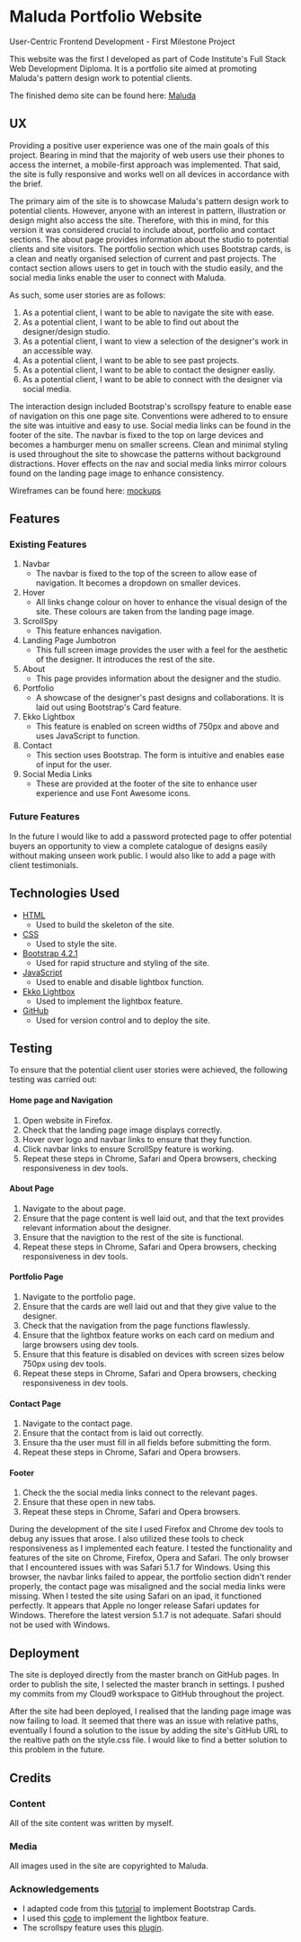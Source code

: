 # Maluda Portfolio Website

User-Centric Frontend Development - First Milestone Project

This website was the first I developed as part of Code Institute's Full Stack Web Development Diploma. It is a portfolio site
aimed at promoting Maluda's pattern design work to potential clients. 

The finished demo site can be found here: 
[Maluda](https://maluda-ie.github.io/maluda-portfolio/) 


## UX

Providing a positive user experience was one of the main goals of this project. Bearing in mind that the majority of web users 
use their phones to access the internet, a mobile-first approach was implemented. That said, the site is fully responsive and 
works well on all devices in accordance with the brief. 

The primary aim of the site is to showcase Maluda's pattern design work to potential clients. However, anyone with an interest in 
pattern, illustration or design might also access the site. Therefore, with this in mind, for this version it was considered crucial 
to include about, portfolio and contact sections. The about page provides information about the studio to potential clients and site 
visitors. The portfolio section which uses Bootstrap cards, is a clean and neatly organised selection of current and past projects. 
The contact section allows users to get in touch with the studio easily, and the social media links enable the user to connect with Maluda.   

As such, some user stories are as follows:

1. As a potential client, I want to be able to navigate the site with ease. 
2. As a potential client, I want to be able to find out about the designer/design studio.
3. As a potential client, I want to view a selection of the designer's work in an accessible way.
4. As a potential client, I want to be able to see past projects. 
5. As a potential client, I want to be able to contact the designer easliy.
6. As a potential client, I want to be able to connect with the designer via social media.

The interaction design included Bootstrap's scrollspy feature to enable ease of navigation on this one page site. Conventions were 
adhered to to ensure the site was intuitive and easy to use. Social media links can be found in the footer of the site. The navbar 
is fixed to the top on large devices and becomes a hamburger menu on smaller screens. Clean and minimal styling is used throughout the site 
to showcase the patterns without background distractions. Hover effects on the nav and social media links mirror colours found on the
landing page image to enhance consistency. 

Wireframes can be found here: [mockups](wireframes/website-wireframes.pdf)


## Features 

### Existing Features
1. Navbar
   - The navbar is fixed to the top of the screen to allow ease of navigation. It becomes a dropdown on smaller devices.
2. Hover
   - All links change colour on hover to enhance the visual design of the site. These colours are taken from the landing page image. 
3. ScrollSpy
   - This feature enhances navigation. 
4. Landing Page Jumbotron
   - This full screen image provides the user with a feel for the aesthetic of the designer. It introduces the rest of the site. 
5. About
   - This page provides information about the designer and the studio. 
6. Portfolio
   - A showcase of the designer's past designs and collaborations. It is laid out using Bootstrap's Card feature.
7. Ekko Lightbox
   - This feature is enabled on screen widths of 750px and above and uses JavaScript to function. 
8. Contact
   - This section uses Bootstrap. The form is intuitive and enables ease of input for the user.
9. Social Media Links
   - These are provided at the footer of the site to enhance user experience and use Font Awesome icons. 

### Future Features

In the future I would like to add a password protected page to offer potential buyers an opportunity to view a
complete catalogue of designs easily without making unseen work public. I would also like to add a page with client 
testimonials. 


## Technologies Used

- [HTML](https://developer.mozilla.org/en-US/docs/Web/Guide/HTML/HTML5) 
   - Used to build the skeleton of the site.
- [CSS](https://developer.mozilla.org/en-US/docs/Web/CSS)
   - Used to style the site.
- [Bootstrap 4.2.1](https://getbootstrap.com/docs/4.2/getting-started/introduction/)
   - Used for rapid structure and styling of the site. 
- [JavaScript](https://www.javascript.com/)
   - Used to enable and disable lightbox function. 
- [Ekko Lightbox](http://ashleydw.github.io/lightbox/)
   - Used to implement the lightbox feature. 
- [GitHub](https://github.com/)
   - Used for version control and to deploy the site. 


## Testing

To ensure that the potential client user stories were achieved, the following testing was carried out:

#### Home page and Navigation
1. Open website in Firefox.
2. Check that the landing page image displays correctly.
3. Hover over logo and navbar links to ensure that they function. 
4. Click navbar links to ensure ScrollSpy feature is working. 
5. Repeat these steps in Chrome, Safari and Opera browsers, checking responsiveness in dev tools. 

#### About Page
1. Navigate to the about page.
2. Ensure that the page content is well laid out, and that the text provides relevant information about the designer. 
3. Ensure that the navigtion to the rest of the site is functional.
4. Repeat these steps in Chrome, Safari and Opera browsers, checking responsiveness in dev tools.  

#### Portfolio Page
1. Navigate to the portfolio page. 
2. Ensure that the cards are well laid out and that they give value to the designer. 
3. Check that the navigation from the page functions flawlessly. 
4. Ensure that the lightbox feature works on each card on medium and large browsers using dev tools. 
5. Ensure that this feature is disabled on devices with screen sizes below 750px using dev tools. 
6. Repeat these steps in Chrome, Safari and Opera browsers, checking responsiveness in dev tools.  

#### Contact Page
1. Navigate to the contact page. 
2. Ensure that the contact from is laid out correctly. 
3. Ensure tha the user must fill in all fields before submitting the form.
4. Repeat these steps in Chrome, Safari and Opera browsers.

#### Footer
1. Check the the social media links connect to the relevant pages.
2. Ensure that these open in new tabs.
3. Repeat these steps in Chrome, Safari and Opera browsers.

During the development of the site I used Firefox and Chrome dev tools to debug any issues that arose. I also utilized these tools to check
responsiveness as I implemented each feature. I tested the functionality and features of the site on Chrome, Firefox, Opera and Safari. The 
only browser that I encountered issues with was Safari 5.1.7 for Windows. Using this browser, the navbar links failed to appear, the portfolio 
section didn't render properly, the contact page was misaligned and the social media links were missing. When I tested the site using Safari 
on an ipad, it functioned perfectly. It appears that Apple no longer release Safari updates for Windows. Therefore the latest version 5.1.7 is 
not adequate. Safari should not be used with Windows. 


## Deployment

The site is deployed directly from the master branch on GitHub pages. In order to publish the site, I selected the master branch 
in settings. I pushed my commits from my Cloud9 workspace to GitHub throughout the project. 

After the site had been deployed, I realised that the landing page image was now failing to load. 
It seemed that there was an issue with relative paths, eventually I found a solution to the issue by adding 
the site's GitHub URL to the realtive path on the style.css file. I would like to find a better solution to 
this problem in the future. 

## Credits

### Content
All of the site content was written by myself. 

### Media
All images used in the site are copyrighted to Maluda. 

### Acknowledgements
- I adapted code from this [tutorial](https://bootstrapious.com/portfolio-themes) to implement Bootstrap Cards. 
- I used this [code](http://ashleydw.github.io/lightbox/) to implement the lightbox feature. 
- The scrollspy feature uses this [plugin](https://www.w3schools.com/booTsTrap/bootstrap_scrollspy.asp).

